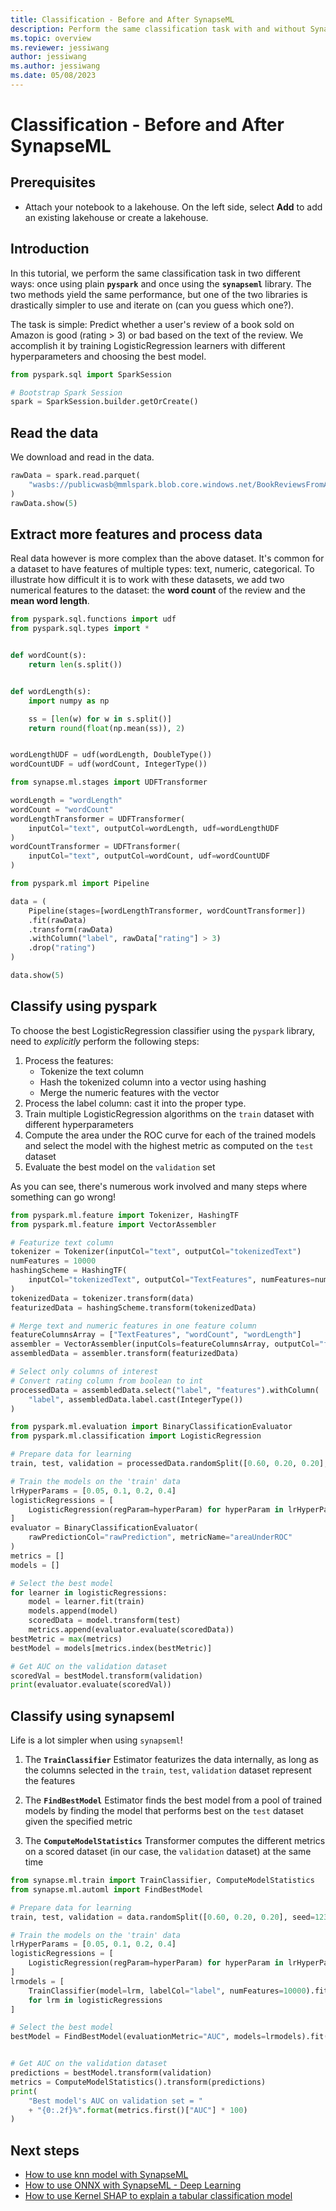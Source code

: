 ```yaml
---
title: Classification - Before and After SynapseML
description: Perform the same classification task with and without SynapseML.
ms.topic: overview
ms.reviewer: jessiwang
author: jessiwang
ms.author: jessiwang
ms.date: 05/08/2023
---
```

# Classification - Before and After SynapseML

## Prerequisites

* Attach your notebook to a lakehouse. On the left side, select **Add** to add an existing lakehouse or create a lakehouse.

## Introduction

In this tutorial, we perform the same classification task in two
different ways: once using plain **`pyspark`** and once using the
**`synapseml`** library.  The two methods yield the same performance,
but one of the two libraries is drastically simpler to use and iterate
on (can you guess which one?).

The task is simple: Predict whether a user's review of a book sold on
Amazon is good (rating > 3) or bad based on the text of the review.  We
accomplish it by training LogisticRegression learners with different
hyperparameters and choosing the best model.


```python
from pyspark.sql import SparkSession

# Bootstrap Spark Session
spark = SparkSession.builder.getOrCreate()
```

## Read the data

We download and read in the data.


```python
rawData = spark.read.parquet(
    "wasbs://publicwasb@mmlspark.blob.core.windows.net/BookReviewsFromAmazon10K.parquet"
)
rawData.show(5)
```

## Extract more features and process data

Real data however is more complex than the above dataset. It's common
for a dataset to have features of multiple types: text, numeric,
categorical.  To illustrate how difficult it is to work with these
datasets, we add two numerical features to the dataset: the **word
count** of the review and the **mean word length**.


```python
from pyspark.sql.functions import udf
from pyspark.sql.types import *


def wordCount(s):
    return len(s.split())


def wordLength(s):
    import numpy as np

    ss = [len(w) for w in s.split()]
    return round(float(np.mean(ss)), 2)


wordLengthUDF = udf(wordLength, DoubleType())
wordCountUDF = udf(wordCount, IntegerType())
```


```python
from synapse.ml.stages import UDFTransformer

wordLength = "wordLength"
wordCount = "wordCount"
wordLengthTransformer = UDFTransformer(
    inputCol="text", outputCol=wordLength, udf=wordLengthUDF
)
wordCountTransformer = UDFTransformer(
    inputCol="text", outputCol=wordCount, udf=wordCountUDF
)
```


```python
from pyspark.ml import Pipeline

data = (
    Pipeline(stages=[wordLengthTransformer, wordCountTransformer])
    .fit(rawData)
    .transform(rawData)
    .withColumn("label", rawData["rating"] > 3)
    .drop("rating")
)
```


```python
data.show(5)
```

## Classify using pyspark

To choose the best LogisticRegression classifier using the `pyspark`
library, need to *explicitly* perform the following steps:

1. Process the features:
   * Tokenize the text column
   * Hash the tokenized column into a vector using hashing
   * Merge the numeric features with the vector
2. Process the label column: cast it into the proper type.
3. Train multiple LogisticRegression algorithms on the `train` dataset
   with different hyperparameters
4. Compute the area under the ROC curve for each of the trained models
   and select the model with the highest metric as computed on the
   `test` dataset
5. Evaluate the best model on the `validation` set

As you can see, there's numerous work involved and many
steps where something can go wrong!


```python
from pyspark.ml.feature import Tokenizer, HashingTF
from pyspark.ml.feature import VectorAssembler

# Featurize text column
tokenizer = Tokenizer(inputCol="text", outputCol="tokenizedText")
numFeatures = 10000
hashingScheme = HashingTF(
    inputCol="tokenizedText", outputCol="TextFeatures", numFeatures=numFeatures
)
tokenizedData = tokenizer.transform(data)
featurizedData = hashingScheme.transform(tokenizedData)

# Merge text and numeric features in one feature column
featureColumnsArray = ["TextFeatures", "wordCount", "wordLength"]
assembler = VectorAssembler(inputCols=featureColumnsArray, outputCol="features")
assembledData = assembler.transform(featurizedData)

# Select only columns of interest
# Convert rating column from boolean to int
processedData = assembledData.select("label", "features").withColumn(
    "label", assembledData.label.cast(IntegerType())
)
```


```python
from pyspark.ml.evaluation import BinaryClassificationEvaluator
from pyspark.ml.classification import LogisticRegression

# Prepare data for learning
train, test, validation = processedData.randomSplit([0.60, 0.20, 0.20], seed=123)

# Train the models on the 'train' data
lrHyperParams = [0.05, 0.1, 0.2, 0.4]
logisticRegressions = [
    LogisticRegression(regParam=hyperParam) for hyperParam in lrHyperParams
]
evaluator = BinaryClassificationEvaluator(
    rawPredictionCol="rawPrediction", metricName="areaUnderROC"
)
metrics = []
models = []

# Select the best model
for learner in logisticRegressions:
    model = learner.fit(train)
    models.append(model)
    scoredData = model.transform(test)
    metrics.append(evaluator.evaluate(scoredData))
bestMetric = max(metrics)
bestModel = models[metrics.index(bestMetric)]

# Get AUC on the validation dataset
scoredVal = bestModel.transform(validation)
print(evaluator.evaluate(scoredVal))
```

## Classify using synapseml

Life is a lot simpler when using `synapseml`!

1. The **`TrainClassifier`** Estimator featurizes the data internally,
   as long as the columns selected in the `train`, `test`, `validation`
   dataset represent the features

2. The **`FindBestModel`** Estimator finds the best model from a pool of
   trained models by finding the model that performs best on the `test`
   dataset given the specified metric

3. The **`ComputeModelStatistics`** Transformer computes the different
   metrics on a scored dataset (in our case, the `validation` dataset)
   at the same time


```python
from synapse.ml.train import TrainClassifier, ComputeModelStatistics
from synapse.ml.automl import FindBestModel

# Prepare data for learning
train, test, validation = data.randomSplit([0.60, 0.20, 0.20], seed=123)

# Train the models on the 'train' data
lrHyperParams = [0.05, 0.1, 0.2, 0.4]
logisticRegressions = [
    LogisticRegression(regParam=hyperParam) for hyperParam in lrHyperParams
]
lrmodels = [
    TrainClassifier(model=lrm, labelCol="label", numFeatures=10000).fit(train)
    for lrm in logisticRegressions
]

# Select the best model
bestModel = FindBestModel(evaluationMetric="AUC", models=lrmodels).fit(test)


# Get AUC on the validation dataset
predictions = bestModel.transform(validation)
metrics = ComputeModelStatistics().transform(predictions)
print(
    "Best model's AUC on validation set = "
    + "{0:.2f}%".format(metrics.first()["AUC"] * 100)
)
```
## Next steps

- [How to use knn model with SynapseML](conditional-knn-exploring-art.md)
- [How to use ONNX with SynapseML - Deep Learning](onnx-overview.md)
- [How to use Kernel SHAP to explain a tabular classification model](tabular-shap-explainer.md)
